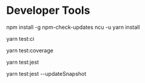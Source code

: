 # Developer Tools

npm install -g npm-check-updates
ncu -u
yarn install

yarn test:ci

yarn test:coverage

yarn test:jest

yarn test:jest --updateSnapshot